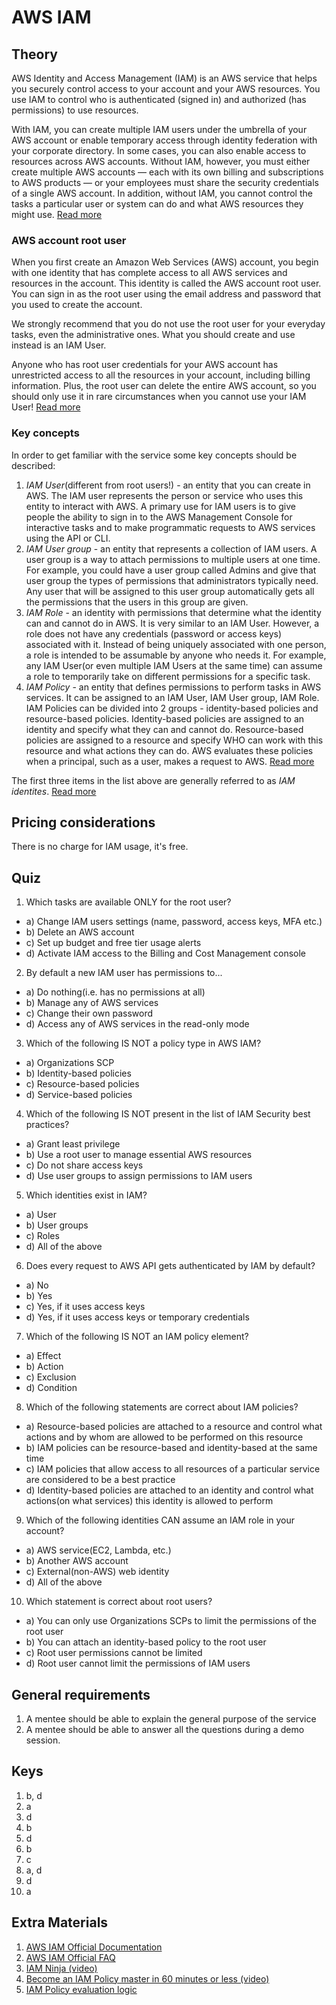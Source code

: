 # AWS IAM

## Theory

AWS Identity and Access Management (IAM) is an AWS service that helps you securely control access to your account and your AWS resources. You use IAM to control who is authenticated (signed in) and authorized (has permissions) to use resources.

With IAM, you can create multiple IAM users under the umbrella of your AWS account or enable temporary access through identity federation with your corporate directory. In some cases, you can also enable access to resources across AWS accounts.
Without IAM, however, you must either create multiple AWS accounts — each with its own billing and subscriptions to AWS products — or your employees must share the security credentials of a single AWS account. In addition, without IAM, you cannot control the tasks a particular user or system can do and what AWS resources they might use.
[Read more](https://aws.amazon.com/dynamodb/pricing/provisioned/)

### AWS account root user

When you first create an Amazon Web Services (AWS) account, you begin with one identity that has complete access to all AWS services and resources in the account. This identity is called the AWS account root user. You can sign in as the root user using the email address and password that you used to create the account.

We strongly recommend that you do not use the root user for your everyday tasks, even the administrative ones. What you should create and use instead is an IAM User.

Anyone who has root user credentials for your AWS account has unrestricted access to all the resources in your account, including billing information. Plus, the root user can delete the entire AWS account, so you should only use it in rare circumstances when you cannot use your IAM User!
[Read more](https://docs.aws.amazon.com/IAM/latest/UserGuide/id_root-user.html)


### Key concepts

In order to get familiar with the service some key concepts should be described:
1. *IAM User*(different from root users!) - an entity that you can create in AWS. The IAM user represents the person or service who uses this entity to interact with AWS. A primary use for IAM users is to give people the ability to sign in to the AWS Management Console for interactive tasks and to make programmatic requests to AWS services using the API or CLI.
2. *IAM User group* - an entity that represents a collection of IAM users. A user group is a way to attach permissions to multiple users at one time. For example, you could have a user group called Admins and give that user group the types of permissions that administrators typically need. Any user that will be assigned to this user group automatically gets all the permissions that the users in this group are given.
3. *IAM Role* - an identity with permissions that determine what the identity can and cannot do in AWS. It is very similar to an IAM User. However, a role does not have any credentials (password or access keys) associated with it. Instead of being uniquely associated with one person, a role is intended to be assumable by anyone who needs it. For example, any IAM User(or even multiple IAM Users at the same time) can assume a role to temporarily take on different permissions for a specific task.
4. *IAM Policy* - an entity that defines permissions to perform tasks in AWS services. It can be assigned to an IAM User, IAM User group, IAM Role. IAM Policies can be divided into 2 groups - identity-based policies and resource-based policies. Identity-based policies are assigned to an identity and specify what they can and cannot do. Resource-based policies are assigned to a resource and specify WHO can work with this resource and what actions they can do. AWS evaluates these policies when a principal, such as a user, makes a request to AWS. [Read more](https://docs.aws.amazon.com/IAM/latest/UserGuide/access_policies.html)

The first three items in the list above are generally referred to as *IAM identites*.
[Read more](https://docs.aws.amazon.com/IAM/latest/UserGuide/id.html)

## Pricing considerations

There is no charge for IAM usage, it's free.

## Quiz

1. Which tasks are available ONLY for the root user?
- a) Change IAM users settings (name, password, access keys, MFA etc.)
- b) Delete an AWS account
- c) Set up budget and free tier usage alerts
- d) Activate IAM access to the Billing and Cost Management console
2. By default a new IAM user has permissions to...
- a) Do nothing(i.e. has no permissions at all)
- b) Manage any of AWS services
- c) Change their own password
- d) Access any of AWS services in the read-only mode
3. Which of the following IS NOT a policy type in AWS IAM?
- a) Organizations SCP
- b) Identity-based policies
- c) Resource-based policies
- d) Service-based policies
4. Which of the following IS NOT present in the list of IAM Security best practices?
- a) Grant least privilege
- b) Use a root user to manage essential AWS resources
- c) Do not share access keys
- d) Use user groups to assign permissions to IAM users
5. Which identities exist in IAM?
- a) User
- b) User groups
- c) Roles
- d) All of the above
6. Does every request to AWS API gets authenticated by IAM by default?
- a) No
- b) Yes
- c) Yes, if it uses access keys
- d) Yes, if it uses access keys or temporary credentials
7. Which of the following IS NOT an IAM policy element?
- a) Effect
- b) Action
- c) Exclusion
- d) Condition
8. Which of the following statements are correct about IAM policies?
- a) Resource-based policies are attached to a resource and control what actions and by whom are allowed to be performed on this resource
- b) IAM policies can be resource-based and identity-based at the same time
- c) IAM policies that allow access to all resources of a particular service are considered to be a best practice
- d) Identity-based policies are attached to an identity and control what actions(on what services) this identity is allowed to perform
9. Which of the following identities CAN assume an IAM role in your account?
- a) AWS service(EC2, Lambda, etc.)
- b) Another AWS account
- c) External(non-AWS) web identity
- d) All of the above
10. Which statement is correct about root users?
- a) You can only use Organizations SCPs to limit the permissions of the root user
- b) You can attach an identity-based policy to the root user
- c) Root user permissions cannot be limited
- d) Root user cannot limit the permissions of IAM users

## General requirements
1. A mentee should be able to explain the general purpose of the service
2. A mentee should be able to answer all the questions during a demo session.

## Keys

1. b, d
2. a
3. d
4. b
5. d
6. b
7. c
8. a, d
9. d
10. a

## Extra Materials

1. [AWS IAM Official Documentation](https://docs.aws.amazon.com/IAM/latest/UserGuide/)
2. [AWS IAM Official FAQ](https://aws.amazon.com/iam/faqs/)
3. [IAM Ninja (video)](https://www.youtube.com/watch?v=aISWoPf_XNE)
4. [Become an IAM Policy master in 60 minutes or less (video)](https://youtu.be/YQsK4MtsELU)
5. [IAM Policy evaluation logic](https://docs.aws.amazon.com/IAM/latest/UserGuide/reference_policies_evaluation-logic.html)
